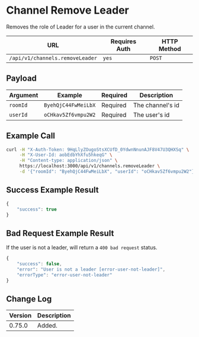 # Channel Remove Leader

Removes the role of Leader for a user in the current channel.

| URL                             | Requires Auth | HTTP Method |
| ------------------------------- | ------------- | ----------- |
| `/api/v1/channels.removeLeader` | `yes`         | `POST`      |

## Payload

| Argument | Example             | Required | Description      |
| -------- | ------------------- | -------- | ---------------- |
| `roomId` | `ByehQjC44FwMeiLbX` | Required | The channel's id |
| `userId` | `oCHkav5Zf6vmpu2W2` | Required | The user's id    |

## Example Call

```bash
curl -H "X-Auth-Token: 9HqLlyZOugoStsXCUfD_0YdwnNnunAJF8V47U3QHXSq" \
     -H "X-User-Id: aobEdbYhXfu5hkeqG" \
     -H "Content-type: application/json" \
     https://localhost:3000/api/v1/channels.removeLeader \
     -d '{"roomId": "ByehQjC44FwMeiLbX", "userId": "oCHkav5Zf6vmpu2W2"}'
```

## Success Example Result

```javascript
{
    "success": true
}
```

## Bad Request Example Result

If the user is not a leader, will return a `400 bad request` status.

```javascript
{
    "success": false,
    "error": "User is not a leader [error-user-not-leader]",
    "errorType": "error-user-not-leader"
}
```

## Change Log

| Version | Description |
| ------- | ----------- |
| 0.75.0  | Added.      |
